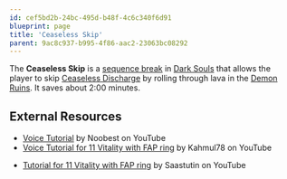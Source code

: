 ```yaml
---
id: cef5bd2b-24bc-495d-b48f-4c6c340f6d91
blueprint: page
title: 'Ceaseless Skip'
parent: 9ac8c937-b995-4f86-aac2-23063bc08292
---
```

The **Ceaseless Skip** is a [sequence break](/sequence-break) in [Dark Souls](/darksouls) that allows the player to skip [Ceaseless Discharge](//darksouls.wikidot.com/ceaseless-discharge) by rolling through lava in the [Demon Ruins](//darksouls.wikidot.com/demon-ruins). It saves about 2:00 minutes.

## External Resources

- [Voice Tutorial](//www.youtube.com/watch?v=IyvJewvLVFU) by Noobest on YouTube
- [Voice Tutorial for 11 Vitality with FAP ring](//www.youtube.com/watch?v=kiLvpu-t8co) by Kahmul78 on YouTube

* [Tutorial for 11 Vitality with FAP ring](//www.youtube.com/watch?v=3_ImZF8MTrw) by Saastutin on YouTube
